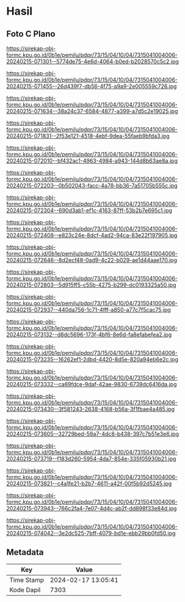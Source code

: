 # Hasil

## Foto C Plano

https://sirekap-obj-formc.kpu.go.id/0b1e/pemilu/pdpr/73/15/04/10/04/7315041004006-20240215-071301--5774de75-4e6d-4064-b0ed-b2028570c5c2.jpg

https://sirekap-obj-formc.kpu.go.id/0b1e/pemilu/pdpr/73/15/04/10/04/7315041004006-20240215-071455--26d439f7-db56-4f75-a9a9-2e005559c726.jpg

https://sirekap-obj-formc.kpu.go.id/0b1e/pemilu/pdpr/73/15/04/10/04/7315041004006-20240215-071634--38a24c37-6584-4877-a399-a7d5c2e19025.jpg

https://sirekap-obj-formc.kpu.go.id/0b1e/pemilu/pdpr/73/15/04/10/04/7315041004006-20240215-071831--2f53e121-4518-4ebf-9dea-55faeb9bfda3.jpg

https://sirekap-obj-formc.kpu.go.id/0b1e/pemilu/pdpr/73/15/04/10/04/7315041004006-20240215-072010--bf432ac1-4963-4984-a943-144d8b63ae8a.jpg

https://sirekap-obj-formc.kpu.go.id/0b1e/pemilu/pdpr/73/15/04/10/04/7315041004006-20240215-072203--0b502043-facc-4a78-bb36-7a51705b555c.jpg

https://sirekap-obj-formc.kpu.go.id/0b1e/pemilu/pdpr/73/15/04/10/04/7315041004006-20240215-072304--690d3ab1-ef1c-4163-87ff-53b2b7e695c1.jpg

https://sirekap-obj-formc.kpu.go.id/0b1e/pemilu/pdpr/73/15/04/10/04/7315041004006-20240215-072408--e823c24e-8dcf-4ad2-94ca-83e22f197905.jpg

https://sirekap-obj-formc.kpu.go.id/0b1e/pemilu/pdpr/73/15/04/10/04/7315041004006-20240215-072646--8d2ecf48-0ad9-4c22-b029-ae1d44aae170.jpg

https://sirekap-obj-formc.kpu.go.id/0b1e/pemilu/pdpr/73/15/04/10/04/7315041004006-20240215-072803--5d915ff5-c55b-4275-b299-dc0193325a50.jpg

https://sirekap-obj-formc.kpu.go.id/0b1e/pemilu/pdpr/73/15/04/10/04/7315041004006-20240215-072937--440da756-1c71-4fff-a850-a77c7f5cac75.jpg

https://sirekap-obj-formc.kpu.go.id/0b1e/pemilu/pdpr/73/15/04/10/04/7315041004006-20240215-073132--d8dc5696-173f-4bf6-8e6d-fa8efabefea2.jpg

https://sirekap-obj-formc.kpu.go.id/0b1e/pemilu/pdpr/73/15/04/10/04/7315041004006-20240215-073235--16262ef1-2dbd-4420-8d5e-820a94eb6e2c.jpg

https://sirekap-obj-formc.kpu.go.id/0b1e/pemilu/pdpr/73/15/04/10/04/7315041004006-20240215-073332--ca69fdce-9daf-42ae-9830-6739dc6416da.jpg

https://sirekap-obj-formc.kpu.go.id/0b1e/pemilu/pdpr/73/15/04/10/04/7315041004006-20240215-073430--3f581243-2638-4168-b56a-3f1fbae4a485.jpg

https://sirekap-obj-formc.kpu.go.id/0b1e/pemilu/pdpr/73/15/04/10/04/7315041004006-20240215-073605--32729bed-59a7-4dc8-b438-397c7b51e3e6.jpg

https://sirekap-obj-formc.kpu.go.id/0b1e/pemilu/pdpr/73/15/04/10/04/7315041004006-20240215-073719--f183d260-5954-4da7-854e-335f05930b21.jpg

https://sirekap-obj-formc.kpu.go.id/0b1e/pemilu/pdpr/73/15/04/10/04/7315041004006-20240215-073821--c4a1fe21-b2b7-4611-a42f-00f5b92d5245.jpg

https://sirekap-obj-formc.kpu.go.id/0b1e/pemilu/pdpr/73/15/04/10/04/7315041004006-20240215-073943--766c2fa4-7e07-4d4c-ab2f-dd898f33e84d.jpg

https://sirekap-obj-formc.kpu.go.id/0b1e/pemilu/pdpr/73/15/04/10/04/7315041004006-20240215-074042--3e2dc525-7bff-4079-bd1e-ebb29bb0fd50.jpg


## Metadata

| Key        | Value               |
| ---------- | ------------------- |
| Time Stamp | 2024-02-17 13:05:41 |
| Kode Dapil | 7303                |



